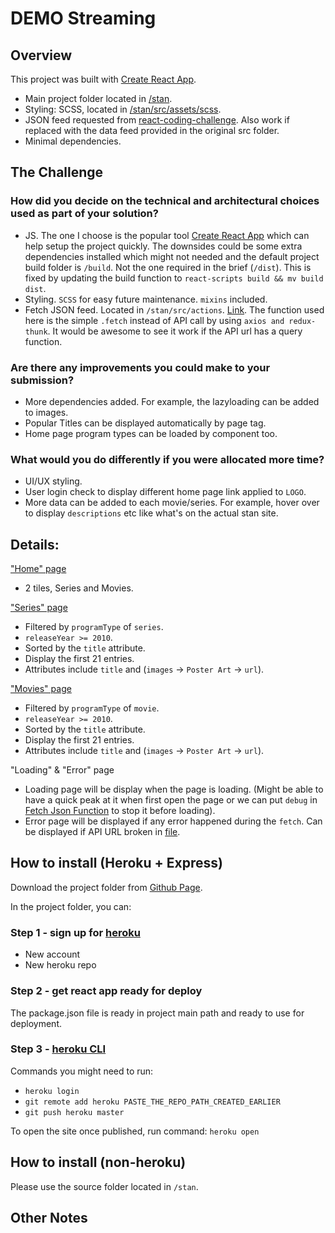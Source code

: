# DEMO Streaming

## Overview

This project was built with [Create React App](https://github.com/facebook/create-react-app).

- Main project folder located in [/stan](https://github.com/Niava/MovieApp/tree/master/stan).
- Styling: SCSS, located in [/stan/src/assets/scss](https://github.com/Niava/MovieApp/tree/master/stan/src/assets/scss).
- JSON feed requested from [react-coding-challenge](https://github.com/StreamCo/react-coding-challenge/blob/master/feed/sample.json). Also work if replaced with the data feed provided in the original src folder.
- Minimal dependencies.

## The Challenge

### How did you decide on the technical and architectural choices used as part of your solution?

- JS. The one I choose is the popular tool [Create React App](https://github.com/facebook/create-react-app) which can help setup the project quickly. The downsides could be some extra dependencies installed which might not needed and the default project build folder is `/build`. Not the one required in the brief (`/dist`). This is fixed by updating the build function to `react-scripts build && mv build dist`.
- Styling. `SCSS` for easy future maintenance. `mixins` included.
- Fetch JSON feed. Located in `/stan/src/actions`. [Link](https://github.com/Niava/MovieApp/blob/master/stan/src/actions/index.js). The function used here is the simple `.fetch` instead of API call by using `axios and redux-thunk`. It would be awesome to see it work if the API url has a query function.


### Are there any improvements you could make to your submission?

- More dependencies added. For example, the lazyloading can be added to images.
- Popular Titles can be displayed automatically by page tag.
- Home page program types can be loaded by component too.

### What would you do differently if you were allocated more time?

- UI/UX styling.
- User login check to display different home page link applied to `LOGO`.
- More data can be added to each movie/series. For example, hover over to display `descriptions` etc like what's on the actual stan site.


## Details:

["Home" page](https://stan-demo-streaming.herokuapp.com/)
- 2 tiles, Series and Movies.

["Series" page](https://stan-demo-streaming.herokuapp.com/series)
- Filtered by `programType` of `series`.
- `releaseYear >= 2010`.
- Sorted by the `title` attribute.
- Display the first 21 entries.
- Attributes include `title` and (`images` → `Poster Art` → `url`).

["Movies" page](https://stan-demo-streaming.herokuapp.com/movies)
- Filtered by `programType` of `movie`.
- `releaseYear >= 2010`.
- Sorted by the `title` attribute.
- Display the first 21 entries.
- Attributes include `title` and (`images` → `Poster Art` → `url`).

"Loading" & "Error" page
- Loading page will be display when the page is loading. (Might be able to have a quick peak at it when first open the page or we can put `debug` in [Fetch Json Function](https://github.com/Niava/MovieApp/blob/master/stan/src/actions/index.js) to stop it before loading).
- Error page will be displayed if any error happened during the `fetch`. Can be displayed if API URL broken in [file](https://github.com/Niava/MovieApp/blob/master/stan/src/actions/index.js).


## How to install (Heroku + Express)

Download the project folder from [Github Page](https://github.com/Niava/MovieApp).

In the project folder, you can:

### Step 1 - sign up for [heroku](https://www.heroku.com/)
- New account
- New heroku repo

### Step 2 - get react app ready for deploy
The package.json file is ready in project main path and ready to use for deployment.

### Step 3 - [heroku CLI](https://devcenter.heroku.com/articles/heroku-cli)
Commands you might need to run:
- `heroku login`
- `git remote add heroku PASTE_THE_REPO_PATH_CREATED_EARLIER`
- `git push heroku master`

To open the site once published, run command:
`heroku open`


## How to install (non-heroku)

Please use the source folder located in `/stan`.


## Other Notes

